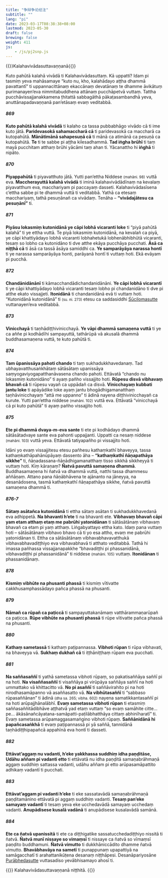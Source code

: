 ```yaml
---
title: "争辩争论经注"
subtitle: ""
lang: "pi"
date: 2023-03-17T08:38:38+08:00
lastmod: 2023-05-30
draft: false
brewing: false
weight: 411
js:
    - /js/pj2snp.js
---
```


{{<subtitle>}}Kalahavivādasuttavaṇṇanā{{</subtitle>}}

Kuto pahūtā kalahā vivādā ti Kalahavivādasuttaṃ. Kā uppatti? Idam pi tasmiṃ yeva mahāsamaye “kuto nu, kho, kalahādayo aṭṭha dhammā pavattantī” ti uppannacittānaṃ ekaccānaṃ devatānaṃ te dhamme āvikātuṃ purimanayen’eva nimmitabuddhena attānaṃ pucchāpetvā vuttaṃ. Tattha pucchāvissajjanakkamena ṭhitattā sabbagāthā pākaṭasambandhā yeva, anuttānapadavaṇṇanā pan’etāsaṃ evaṃ veditabbā.

##### 869

**Kuto pahūtā kalahā vivādā** ti kalaho ca tassa pubbabhāgo vivādo cā ti ime kuto jātā. **Paridevasokā sahamaccharā cā** ti paridevasokā ca maccharā ca kutopahūtā. **Mānātimānā sahapesuṇā cā** ti mānā ca atimānā ca pesuṇā ca kutopahūtā. **Te** ti te sabbe pi aṭṭha kilesadhammā. **Tad iṅgha brūhī** ti taṃ mayā pucchitam atthaṃ brūhi yācāmi taṃ ahan ti. Yācanattho hi **iṅghā** ti nipāto.

##### 870

**Piyappahūtā** ti piyavatthuto jātā. Yutti pan’ettha Niddese <small>(mahāni. 98)</small> vuttā eva. **Maccherayuttā kalahā vivādā** ti iminā kalahavivādādīnaṃ na kevalaṃ piyavatthum eva, macchariyam pi paccayaṃ dasseti. Kalahavivādasīsena c’ettha sabbe pi te dhammā vuttā ti veditabbā. Yathā ca etesaṃ macchariyaṃ, tathā pesuṇānañ ca vivādaṃ. Tenāha – **“vivādajātesu ca pesuṇānī”** ti.

##### 871

**Piyāsu lokasmiṃ kutonidānā ye cāpi lobhā vicaranti loke** ti “piyā pahūtā kalahā” ti ye ettha vuttā. Te piyā lokasmiṃ kutonidānā, na kevalañ ca piyā, ye cāpi khattiyādayo lobhā vicaranti lobhahetukā lobhenābhibhūtā vicaranti, tesaṃ so lobho ca kutonidāno ti dve atthe ekāya pucchāya pucchati. **Āsā ca niṭṭhā cā** ti āsā ca tassā āsāya samiddhi ca. **Ye samparāyāya narassa hontī** ti ye narassa samparāyāya honti, parāyanā hontī ti vuttaṃ hoti. Ekā evāyam pi pucchā.

##### 872

**Chandānidānānī** ti kāmacchandādichandanidānāni. **Ye cāpi lobhā vicarantī** ti ye cāpi khattiyādayo lobhā vicaranti tesaṃ lobho pi chandanidāno ti dve pi atthe ekato vissajjeti. **Itonidānā** ti chandanidānā evā ti vuttaṃ hoti. “Kutonidānā kutonidānā” ti <small>(su. ni. 273)</small> etesu ca saddasiddhi [Sūcilomasutte](../205/) vuttanayen’eva veditabbā.

##### 873

**Vinicchayā** ti taṇhādiṭṭhivinicchayā. **Ye vāpi dhammā samaṇena vuttā** ti ye ca aññe pi kodhādīhi sampayuttā, tathārūpā vā akusalā dhammā buddhasamaṇena vuttā, te kuto pahūtā ti.

##### 874

**Tam ūpanissāya pahoti chando** ti taṃ sukhadukkhavedanaṃ. Tad ubhayavatthusaṅkhātaṃ sātāsātaṃ upanissāya saṃyogaviyogapatthanāvasena chando pahoti. Ettāvatā “chando nu lokasmiṃ kutonidāno” ti ayaṃ pañho vissajjito hoti. **Rūpesu disvā vibhavaṃ bhavañ cā** ti rūpesu vayañ ca uppādañ ca disvā. **Vinicchayaṃ kubbati jantu loke** ti apāyādike loke ayaṃ jantu bhogādhigamanatthaṃ taṇhāvinicchayaṃ “attā me uppanno” ti ādinā nayena diṭṭhivinicchayañ ca kurute. Yutti pan’ettha niddese <small>(mahāni. 102)</small> vuttā eva. Ettāvatā “vinicchayā cā pi kuto pahūtā” ti ayaṃ pañho vissajjito hoti.

##### 875

**Ete pi dhammā dvaya-m-eva sante** ti ete pi kodhādayo dhammā sātāsātadvaye sante eva pahonti uppajjanti. Uppatti ca nesaṃ niddese <small>(mahāni. 103)</small> vuttā yeva. Ettāvatā tatiyapañho pi vissajjito hoti.

Idāni yo evaṃ vissajjitesu etesu pañhesu kathaṃkathī bhaveyya, tassa kathaṃkathāpahānūpāyaṃ dassento āha – **“kathaṃkathī ñāṇapathāya sikkhe”** ti, ñāṇadassana-ñāṇādhigamanatthaṃ tisso sikkhā sikkheyyā ti vuttaṃ hoti. Kiṃ kāraṇaṃ? **Ñatvā pavuttā samaṇena dhammā**. Buddhasamaṇena hi ñatvā va dhammā vuttā, natthi tassa dhammesu aññāṇaṃ. Attano pana ñāṇābhāvena te ajānanto na jāneyya, na desanādosena, tasmā kathaṃkathī ñāṇapathāya sikkhe, ñatvā pavuttā samaṇena dhammā ti.

##### 876-7

**Sātaṃ asātañca kutonidānā** ti ettha sātaṃ asātan ti sukhadukkhavedanā eva adhippetā. **Na bhavanti h’ete** ti na bhavanti ete. **Vibhavaṃ bhavañ cāpi yam etam atthaṃ etaṃ me pabrūhi yatonidānan** ti sātāsātānaṃ vibhavaṃ bhavañ ca etam pi yaṃ atthaṃ. Liṅgabyattayo ettha kato. Idaṃ pana vuttaṃ hoti – sātāsātānaṃ vibhavo bhavo cā ti yo esa attho, evaṃ me pabrūhi yatonidānan ti. Ettha ca sātāsātānaṃ vibhavabhavavatthukā vibhavabhavadiṭṭhiyo eva vibhavabhavā ti atthato veditabbā. Tathā hi imassa pañhassa vissajjanapakkhe “bhavadiṭṭhi pi phassanidānā, vibhavadiṭṭhi pi phassanidānā” ti niddese <small>(mahāni. 105)</small> vuttaṃ. **Itonidānan** ti phassanidānaṃ.

##### 878

**Kismiṃ vibhūte na phusanti phassā** ti kismiṃ vītivatte cakkhusamphassādayo pañca phassā na phusanti.

##### 879

**Nāmañ ca rūpañ ca paṭiccā** ti sampayuttakanāmaṃ vatthārammaṇarūpañ ca paṭicca. **Rūpe vibhūte na phusanti phassā** ti rūpe vītivatte pañca phassā na phusanti.

##### 880

**Kathaṃ sametassā** ti kathaṃ paṭipannassa. **Vibhoti rūpan** ti rūpa vibhavati, na bhaveyya vā. **Sukhaṃ dukhañ cā** ti iṭṭhāniṭṭhaṃ rūpam eva pucchati.

##### 881

**Na saññasaññī** ti yathā sametassa vibhoti rūpaṃ, so pakatisaññāya saññī pi na hoti. **Na visaññasaññī** ti visaññāya pi virūpāya saññāya saññī na hoti ummattako vā khittacitto vā. **No pi asaññī** ti saññāvirahito pi na hoti nirodhasamāpanno vā asaññasatto vā. **Na vibhūtasaññī** ti “sabbaso rūpasaññānan” ti ādinā <small>(dha sa. 265; vibha. 602)</small> nayena samatikkantasaññī pi na hoti arūpajjhānalābhī. **Evaṃ sametassa vibhoti rūpan** ti etasmiṃ saññasaññitādibhāve aṭṭhatvā yad etaṃ vuttaṃ “so evaṃ samāhite citte…pe… ākāsānañcāyatana-samāpatti-paṭilābhatthāya cittaṃ abhinīharatī” ti. Evaṃ sametassa arūpamaggasamaṅgino vibhoti rūpaṃ. **Saññānidānā hi papañcasaṅkhā** ti evaṃ paṭipannassā pi yā saññā, tannidānā taṇhādiṭṭhipapañcā appahīnā eva hontī ti dasseti.

##### 882

**Ettāvat’aggaṃ nu vadanti, h’eke yakkhassa suddhiṃ idha paṇḍitāse, Udāhu aññam pi vadanti etto** ti ettāvatā nu idha paṇḍitā samaṇabrāhmaṇā aggaṃ suddhiṃ sattassa vadanti, udāhu aññam pi etto arūpasamāpattito adhikaṃ vadantī ti pucchati.

##### 883

**Ettāvat’aggam pi vadanti h’eke** ti eke sassatavādā samaṇabrāhmaṇā paṇḍitamānino ettāvatā pi aggaṃ suddhiṃ vadanti. **Tesaṃ pan’eke samayaṃ vadantī** ti tesaṃ yeva eke ucchedavādā samayaṃ ucchedaṃ vadanti. **Anupādisese kusalā vadānā** ti anupādisese kusalavādā samānā.

##### 884

**Ete ca ñatvā upanissitā** ti ete ca diṭṭhigatike sassatucchedadiṭṭhiyo nissitā ti ñatvā. **Ñatvā munī nissaye so vimaṃsī** ti nissaye ca ñatvā so vīmaṃsī paṇḍito buddhamuni. **Ñatvā vimutto** ti dukkhāniccādito dhamme ñatvā vimutto. **Bhavābhavāya na sametī** ti punappunaṃ upapattiyā na samāgacchatī ti arahattanikūṭena desanaṃ niṭṭhāpesi. Desanāpariyosāne [Purābhedasutte](../410/) vuttasadiso yevābhisamayo ahosī ti.

{{<eof>}}
    Kalahavivādasuttavaṇṇanā niṭṭhitā.
{{</eof>}}